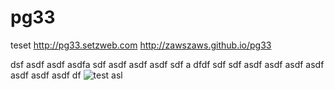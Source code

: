 pg33
====

teset
http://pg33.setzweb.com
http://zawszaws.github.io/pg33

dsf asdf asdf asdfa sdf asdf asdf asdf sdf
 a dfdf sdf sdf
 asdf asdf asdf asdf asdf asdf asdf df 
 ![test asl](//img/changeworklife.jpg)
